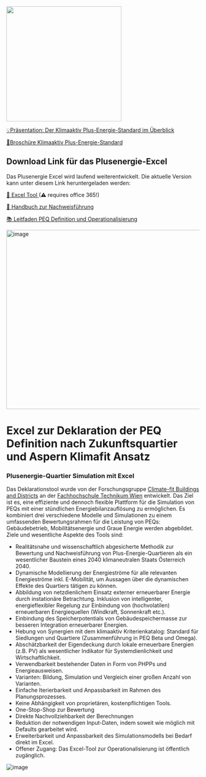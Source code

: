 <img src="https://github.com/simonschaluppe/peexcel/assets/22156735/2856e7d9-54d9-4ea9-a894-1128f435c139" height="300">

[💡Präsentation: Der Klimaaktiv Plus-Energie-Standard im Überblick](https://github.com/simonschaluppe/peexcel/blob/master/docs/Der%20klimaaktiv%20Plus-Energie-Standard%20im%20%C3%9Cberblick.pdf)

[📜Broschüre Klimaaktiv Plus-Energie-Standard](https://github.com/simonschaluppe/peexcel/blob/master/docs/Brosch%C3%BCre%20PEQ_klimaaktiv.pdf)

## Download Link für das Plusenergie-Excel
Das Plusenergie Excel wird laufend weiterentwickelt. Die aktuelle Version kann unter diesem Link heruntergeladen werden:

[🧰 Excel Tool ](https://github.com/simonschaluppe/peexcel/blob/master/peexcel/ka_PEQ_Nachweistool.xlsb)
(⚠ requires office 365!)

[📖 Handbuch zur Nachweisführung](https://github.com/simonschaluppe/peexcel/blob/master/docs/Handbuch%20zur%20Nachweisf%C3%BChrung.pdf)

[📚 Leitfaden PEQ Definition und Operationalisierung](https://github.com/simonschaluppe/peexcel/blob/master/docs/Leitfaden%20PEQ%20Definition%20und%20Operationalisierung_StandJuni2023.pdf)

<img width="1228" height="467" alt="image" src="https://github.com/user-attachments/assets/095a8e31-2daf-47f3-8174-8890566f9fb6" />


# Excel zur Deklaration der PEQ Definition nach Zukunftsquartier und Aspern Klimafit Ansatz
###  Plusenergie-Quartier Simulation mit Excel
Das Deklarationstool wurde von der Forschungsgruppe [Climate-fit Buildings and Districts](https://www.technikum-wien.at/forschungsschwerpunkt-renewable-energy-systems/) an der [Fachhochschule Technikum Wien](https://www.technikum-wien.at/) entwickelt. Das Ziel ist es, eine effiziente und dennoch flexible Plattform für die Simulation von PEQs mit einer stündlichen Energiebilanzauflösung zu ermöglichen. Es kombiniert drei verschiedene Modelle und Simulationen zu einem umfassenden Bewertungsrahmen für die Leistung von PEQs:  Gebäudebetrieb, Mobilitätsenergie und Graue Energie werden abgebildet. Ziele und wesentliche Aspekte des Tools sind:
* Realitätsnahe und wissenschaftlich abgesicherte Methodik zur Bewertung und Nachweisführung von Plus-Energie-Quartieren als ein wesentlicher Baustein eines 2040 klimaneutralen Staats Österreich 2040.
* Dynamische Modellierung der Energieströme für alle relevanten Energieströme inkl. E-Mobilität, um Aussagen über die dynamischen Effekte des Quartiers tätigen zu können. 
* Abbildung von netzdienlichem Einsatz externer erneuerbarer Energie durch instationäre Betrachtung. Inklusion von intelligenter, energieflexibler Regelung zur Einbindung von (hochvolatilen) erneuerbaren Energiequellen (Windkraft, Sonnenkraft etc.). 
* Einbindung des Speicherpotentials von Gebäudespeichermasse zur besseren Integration erneuerbarer Energien. 
* Hebung von Synergien mit dem klimaaktiv Kriterienkatalog: Standard für Siedlungen und Quartiere  (Zusammenführung in PEQ Beta und Omega). 
* Abschätzbarkeit der Eigendeckung durch lokale erneuerbare Energien (z.B. PV) als wesentlicher Indikator für Systemdienlichkeit und Wirtschaftlichkeit.  
* Verwendbarkeit bestehender Daten in Form von PHPPs und Energieausweisen. 
* Varianten: Bildung, Simulation und Vergleich einer großen Anzahl von Varianten. 
* Einfache Iterierbarkeit und Anpassbarkeit im Rahmen des Planungsprozesses. 
* Keine Abhängigkeit von proprietären, kostenpflichtigen Tools. 
* One-Stop-Shop zur Bewertung  
* Direkte Nachvollziehbarkeit der Berechnungen
* Reduktion der notwendigen Input-Daten, indem soweit wie möglich mit Defaults gearbeitet wird. 
* Erweiterbarkeit und Anpassbarkeit des Simulationsmodells bei Bedarf direkt im Excel.
* Offener Zugang: Das Excel-Tool zur Operationalisierung ist öffentlich zugänglich. 

![image](https://github.com/user-attachments/assets/696c5440-e451-46fd-823e-d94ec4e45ea5)

